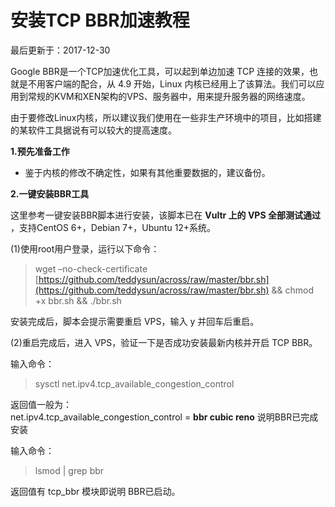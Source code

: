 # 安装TCP BBR加速教程

最后更新于：2017-12-30

Google BBR是一个TCP加速优化工具，可以起到单边加速 TCP 连接的效果，也就是不用客户端的配合，从 4.9 开始，Linux 内核已经用上了该算法。我们可以应用到常规的KVM和XEN架构的VPS、服务器中，用来提升服务器的网络速度。

由于要修改Linux内核，所以建议我们使用在一些非生产环境中的项目，比如搭建的某软件工具据说有可以较大的提高速度。

**1.预先准备工作**

* 鉴于内核的修改不确定性，如果有其他重要数据的，建议备份。 

**2.一键安装BBR工具**

这里参考一键安装BBR脚本进行安装，该脚本已在 **Vultr 上的 VPS 全部测试通过** ，支持CentOS 6+，Debian 7+，Ubuntu 12+系统。

\(1\)使用root用户登录，运行以下命令：

> wget –no-check-certificate [https://github.com/teddysun/across/raw/master/bbr.sh](https://github.com/teddysun/across/raw/master/bbr.sh) && chmod +x bbr.sh && ./bbr.sh

安装完成后，脚本会提示需要重启 VPS，输入 y 并回车后重启。

\(2\)重启完成后，进入 VPS，验证一下是否成功安装最新内核并开启 TCP BBR。

输入命令：

> sysctl net.ipv4.tcp\_available\_congestion\_control

返回值一般为：  
net.ipv4.tcp\_available\_congestion\_control = **bbr cubic reno** 说明BBR已完成安装

输入命令：

> lsmod \| grep bbr

返回值有 tcp\_bbr 模块即说明 BBR已启动。


